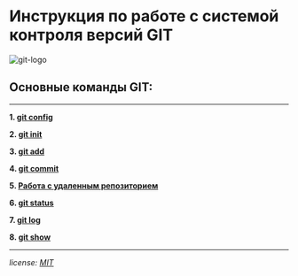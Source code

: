 # Инструкция по работе с системой контроля версий GIT

![git-logo](https://git-scm.com/images/logos/downloads/Git-Logo-2Color.png)

## Основные команды GIT:
---
**1. [git config](GitConfig.md)**

**2. [git init](GitInit.md)**

**3. [git add](GitAdd.md)**

**4. [git commit](GitCommit.md)**

**5. [Работа с удаленным репозиторием](GitRemote.md)**

**6. [git status](GitStatus.md)**

**7. [git log](GitLog.md)**

**8. [git show](GitShow.md)**


---

*license: [MIT](license.md)*